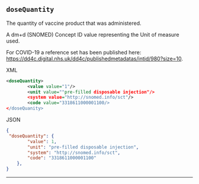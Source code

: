 ## `doseQuantity`

The quantity of vaccine product that was administered.

A dm+d (SNOMED) Concept ID value representing the Unit of measure used.

For COVID-19 a reference set has been published here: https://dd4c.digital.nhs.uk/dd4c/publishedmetadatas/intid/980?size=10.



XML
```xml
<doseQuantity>
        <value value="1"/>
        <unit value=""pre-filled disposable injection"/>
        <system value="http://snomed.info/sct"/>
        <code value="3318611000001100/>
</doseQuanity>
```



JSON
```json
{
 "doseQuantity": {
        "value": 1,
        "unit": "pre-filled disposable injection",
        "system": "http://snomed.info/sct",
        "code": "3318611000001100"
    },
}
```

---